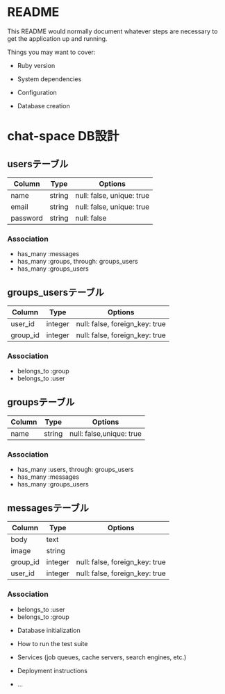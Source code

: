 # README

This README would normally document whatever steps are necessary to get the
application up and running.

Things you may want to cover:

* Ruby version

* System dependencies

* Configuration

* Database creation
# chat-space DB設計
## usersテーブル
|Column|Type|Options|
|------|----|-------|
|name|string|null: false, unique: true|
|email|string|null: false, unique: true|
|password|string|null: false|

### Association
- has_many :messages
- has_many :groups, through: groups_users
- has_many :groups_users

## groups_usersテーブル

|Column|Type|Options|
|------|----|-------|
|user_id|integer|null: false, foreign_key: true|
|group_id|integer|null: false, foreign_key: true|

### Association
- belongs_to :group
- belongs_to :user

## groupsテーブル

|Column|Type|Options|
|------|----|-------|
|name|string|null: false,unique: true|

### Association
- has_many :users, through: groups_users
- has_many :messages
- has_many :groups_users

## messagesテーブル
|Column|Type|Options|
|------|----|-------|
|body|text|  |
|image|string|  |
|group_id|integer|null: false, foreign_key: true|
|user_id|integer|null: false, foreign_key: true|

### Association
- belongs_to :user
- belongs_to :group

* Database initialization

* How to run the test suite

* Services (job queues, cache servers, search engines, etc.)

* Deployment instructions

* ...
